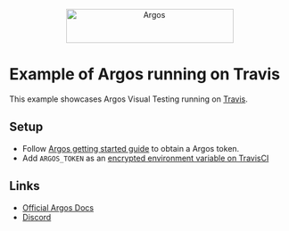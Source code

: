<p align="center">
  <a href="https://argos-ci.com/?utm_source=github&utm_medium=logo" target="_blank">
    <img src="https://raw.githubusercontent.com/argos-ci/argos/main/resources/logos/logo-github-readme.png" alt="Argos" width="300" height="61">
  </a>
</p>

# Example of Argos running on Travis

This example showcases Argos Visual Testing running on [Travis](https://www.travis-ci.com/).

## Setup

- Follow [Argos getting started guide](https://argos-ci.com/docs) to obtain a Argos token.
- Add `ARGOS_TOKEN` as an [encrypted environment variable on TravisCI](https://docs.travis-ci.com/user/environment-variables/#defining-encrypted-variables-in-travisyml)

## Links

- [Official Argos Docs](https://argos-ci.com/docs)
- [Discord](https://argos-ci.com/discord)
